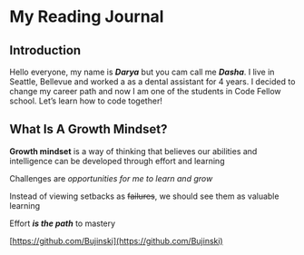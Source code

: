 # My Reading Journal

## Introduction

Hello everyone, my name is ***Darya*** but you cam call me ***Dasha***. I live in Seattle, Bellevue and worked a as a dental assistant for 4 years. I decided to change my career path and now I am one of the students in Code Fellow school. Let’s learn how to code together! 

## What Is A Growth Mindset?

**Growth mindset** is a way of thinking that believes our abilities and intelligence can be developed through effort and learning

Challenges are _opportunities for me to learn and grow_

Instead of viewing setbacks as ~~failures~~, we should see them as valuable learning

Effort ***is the path*** to mastery

[https://github.com/Bujinski](https://github.com/Bujinski)
